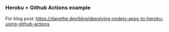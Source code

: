 ### Heroku + Github Actions example

For blog post: https://danethe.dev/blog/depolying-nodejs-apps-to-heroku-using-github-actions
